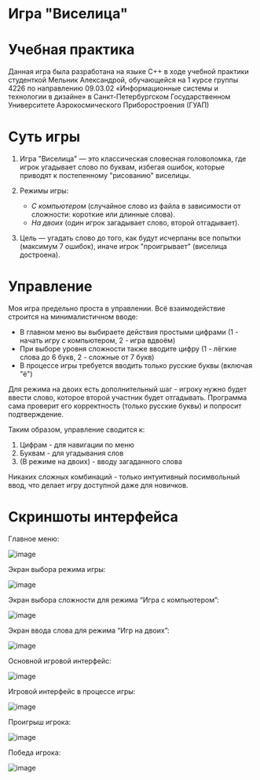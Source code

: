 # Игра "Виселица"
# Учебная практика
Данная игра была разработана на языке C++ в ходе учебной практики студенткой Мельник Александрой, обучающейся на 1 курсе группы 4226 по направлению 09.03.02 «Информационные системы и технологии в дизайне» в Санкт-Петербургском Государственном Университете Аэрокосмического Приборостроения (ГУАП)
# Суть игры
1. Игра "Виселица" — это классическая словесная головоломка, где игрок угадывает слово по буквам, избегая ошибок, которые приводят к постепенному "рисованию" виселицы.  

2. Режимы игры:  
   - *С компьютером* (случайное слово из файла в зависимости от сложности: короткие или длинные слова).  
   - *На двоих* (один игрок загадывает слово, второй отгадывает).  

3. Цель — угадать слово до того, как будут исчерпаны все попытки (максимум 7 ошибок), иначе игрок "проигрывает" (виселица достроена).
# Управление
Моя игра предельно проста в управлении. Всё взаимодействие строится на минималистичном вводе:  
- В главном меню вы выбираете действия простыми цифрами (1 - начать игру с компьютером, 2 - игра вдвоём)  
- При выборе уровня сложности также вводите цифру (1 - лёгкие слова до 6 букв, 2 - сложные от 7 букв)  
- В процессе игры требуется вводить только русские буквы (включая "ё")  

Для режима на двоих есть дополнительный шаг - игроку нужно будет ввести слово, которое второй участник будет отгадывать. Программа сама проверит его корректность (только русские буквы) и попросит подтверждение.  

Таким образом, управление сводится к:  
1) Цифрам - для навигации по меню  
2) Буквам - для угадывания слов  
3) (В режиме на двоих) - вводу загаданного слова  

Никаких сложных комбинаций - только интуитивный посимвольный ввод, что делает игру доступной даже для новичков.
# Скриншоты интерфейса
Главное меню:

![image](https://github.com/user-attachments/assets/51beb016-1e66-448d-bb52-ea8694d93be2)

Экран выбора режима игры:

![image](https://github.com/user-attachments/assets/adfdbb56-c46c-4204-8688-02ebb22bf37b)

Экран выбора сложности для режима “Игра с компьютером”:

![image](https://github.com/user-attachments/assets/be93c5b7-34b8-4170-98d1-83b7d0203b01)

Экран ввода слова для режима “Игр на двоих”:

![image](https://github.com/user-attachments/assets/d55fed82-4c3e-4cd4-9005-41fd8b4ba5df)

Основной игровой интерфейс:

![image](https://github.com/user-attachments/assets/5535b76d-f0c7-4fdc-9247-6c9a15018a62)

Игровой интерфейс в процессе игры:

![image](https://github.com/user-attachments/assets/0f34d5a9-ac42-4ae9-a1e5-d5e896376daa)

Проигрыш игрока:

![image](https://github.com/user-attachments/assets/91ff4125-5960-49b1-9373-473826879dd8)

Победа игрока:

![image](https://github.com/user-attachments/assets/a48d2f9f-a575-4ef2-8e7f-1dc9d5709a2d)


